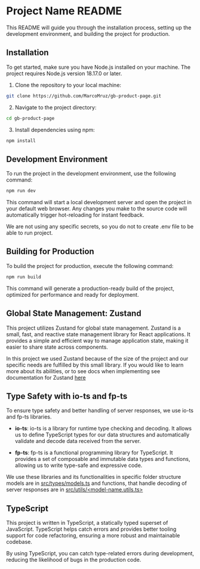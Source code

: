 # Project Name README

This README will guide you through the installation process, setting up the development environment, and building the project for production.

## Installation

To get started, make sure you have Node.js installed on your machine. The project requires Node.js version 18.17.0 or later.

1. Clone the repository to your local machine:

```bash
git clone https://github.com/MarcoMruz/gb-product-page.git
```

2. Navigate to the project directory:

```bash
cd gb-product-page
```

3. Install dependencies using npm:

```bash
npm install
```

## Development Environment

To run the project in the development environment, use the following command:

```bash
npm run dev
```

This command will start a local development server and open the project in your default web browser. Any changes you make to the source code will automatically trigger hot-reloading for instant feedback.

We are not using any specific secrets, so you do not to create .env file to be able to run project.

## Building for Production

To build the project for production, execute the following command:

```bash
npm run build
```

This command will generate a production-ready build of the project, optimized for performance and ready for deployment.

## Global State Management: Zustand

This project utilizes Zustand for global state management. Zustand is a small, fast, and reactive state management library for React applications. It provides a simple and efficient way to manage application state, making it easier to share state across components.

In this project we used Zustand because of the size of the project and our specific needs are fulfilled by this small library. If you would like to learn more about its abilities, or to see docs when implementing see documentation for Zustand [here](https://docs.pmnd.rs/zustand/getting-started/introduction)

## Type Safety with io-ts and fp-ts

To ensure type safety and better handling of server responses, we use io-ts and fp-ts libraries.

- **io-ts**: io-ts is a library for runtime type checking and decoding. It allows us to define TypeScript types for our data structures and automatically validate and decode data received from the server.

- **fp-ts**: fp-ts is a functional programming library for TypeScript. It provides a set of composable and immutable data types and functions, allowing us to write type-safe and expressive code.

We use these libraries and its functionalities in specific folder structure models are in [src/types/models.ts](src/types/models.ts) and functions, that handle decoding of server responses are in [src/utils/<model-name.utils.ts>](src/utils/sport-nutrition.utils.ts)

## TypeScript

This project is written in TypeScript, a statically typed superset of JavaScript. TypeScript helps catch errors and provides better tooling support for code refactoring, ensuring a more robust and maintainable codebase.

By using TypeScript, you can catch type-related errors during development, reducing the likelihood of bugs in the production code.
